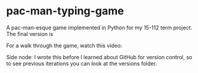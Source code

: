 # pac-man-typing-game

A pac-man-esque game implemented in Python for my 15-112 term project. 
The final version is 

For a walk through the game, watch this video:

Side node: I wrote this before I learned about GitHub for version control, so to see previous iterations you can look at the versions folder.
